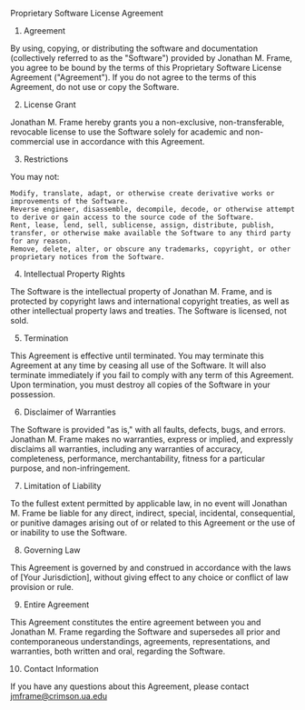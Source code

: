 Proprietary Software License Agreement

1. Agreement

By using, copying, or distributing the software and documentation (collectively referred to as the "Software") provided by Jonathan M. Frame, you agree to be bound by the terms of this Proprietary Software License Agreement ("Agreement"). If you do not agree to the terms of this Agreement, do not use or copy the Software.

2. License Grant

Jonathan M. Frame hereby grants you a non-exclusive, non-transferable, revocable license to use the Software solely for academic and non-commercial use in accordance with this Agreement.

3. Restrictions

You may not:

    Modify, translate, adapt, or otherwise create derivative works or improvements of the Software.
    Reverse engineer, disassemble, decompile, decode, or otherwise attempt to derive or gain access to the source code of the Software.
    Rent, lease, lend, sell, sublicense, assign, distribute, publish, transfer, or otherwise make available the Software to any third party for any reason.
    Remove, delete, alter, or obscure any trademarks, copyright, or other proprietary notices from the Software.

4. Intellectual Property Rights

The Software is the intellectual property of Jonathan M. Frame, and is protected by copyright laws and international copyright treaties, as well as other intellectual property laws and treaties. The Software is licensed, not sold.

5. Termination

This Agreement is effective until terminated. You may terminate this Agreement at any time by ceasing all use of the Software. It will also terminate immediately if you fail to comply with any term of this Agreement. Upon termination, you must destroy all copies of the Software in your possession.

6. Disclaimer of Warranties

The Software is provided "as is," with all faults, defects, bugs, and errors. Jonathan M. Frame makes no warranties, express or implied, and expressly disclaims all warranties, including any warranties of accuracy, completeness, performance, merchantability, fitness for a particular purpose, and non-infringement.

7. Limitation of Liability

To the fullest extent permitted by applicable law, in no event will Jonathan M. Frame be liable for any direct, indirect, special, incidental, consequential, or punitive damages arising out of or related to this Agreement or the use of or inability to use the Software.

8. Governing Law

This Agreement is governed by and construed in accordance with the laws of [Your Jurisdiction], without giving effect to any choice or conflict of law provision or rule.

9. Entire Agreement

This Agreement constitutes the entire agreement between you and Jonathan M. Frame regarding the Software and supersedes all prior and contemporaneous understandings, agreements, representations, and warranties, both written and oral, regarding the Software.

10. Contact Information

If you have any questions about this Agreement, please contact jmframe@crimson.ua.edu
